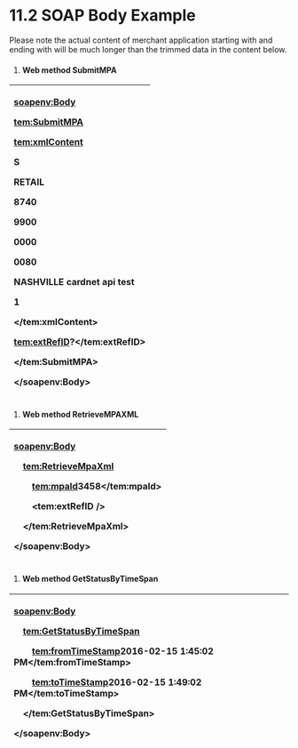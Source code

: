 # **11.2 SOAP Body Example**

Please note the actual content of merchant application starting with <ApplicationInformation> and ending with </ApplicationInformation> will be much longer than the trimmed data in the content below. 
1. #### **Web method SubmitMPA**

|<p><soapenv:Body></p><p><tem:SubmitMPA></p><p><!--Optional:--></p><p><tem:xmlContent></p><p><ApplicationInformation></p><p><MpaInfo></p><p><MpaMerchantType>S</MpaMerchantType></p><p><ClientType>RETAIL</ClientType></p><p><SystemNumber>8740</SystemNumber></p><p><PrinNumber>9900</PrinNumber></p><p><Agent>0000</Agent></p><p><SalesID>0080</SalesID></p><p><ClientDbaName>NASHVILLE cardnet api test</ClientDbaName></p><p><NumberOfLocation>1</NumberOfLocation></p><p><TemplateID xsi:nil="true" xmlns:xsi="http://www.w3.org/2001/XMLSchema-instance"/></p><p><TemplateVersion xsi:nil="true" xmlns:xsi="http://www.w3.org/2001/XMLSchema-instance"/></p><p></MpaInfo></p><p><CorporateInfo></p><p></Outlet></p><p></MpaOutletInfo></p><p></ApplicationInformation></p><p></tem:xmlContent></p><p><!--Optional:--></p><p><tem:extRefID>?</tem:extRefID></p><p></tem:SubmitMPA></p><p></soapenv:Body></p>|
| :- |
1. #### **Web method RetrieveMPAXML**

|<p><soapenv:Body></p><p>`  `<tem:RetrieveMpaXml></p><p>`    `<tem:mpaId>3458</tem:mpaId></p><p>`    `<tem:extRefID /></p><p>`  `</tem:RetrieveMpaXml></p><p></soapenv:Body></p>|
| :- |
1. #### **Web method GetStatusByTimeSpan**

|<p><soapenv:Body></p><p>`  `<tem:GetStatusByTimeSpan></p><p>`    `<tem:fromTimeStamp>2016-02-15 1:45:02 PM</tem:fromTimeStamp></p><p>`    `<tem:toTimeStamp>2016-02-15 1:49:02 PM</tem:toTimeStamp></p><p>`  `</tem:GetStatusByTimeSpan></p><p></soapenv:Body></p>|
| :- |
